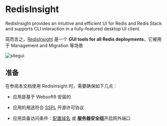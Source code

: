 # RedisInsight

RedisInsight provides an intuitive and efficient UI for Redis and Redis Stack and supports CLI interaction in a fully-featured desktop UI client.

简而言之，[RedisInsight](https://redis.io/) 是一个 **GUI tools for all Redis deployments**，它被用于 Management and Migration  等场景


![sitegui](https://libs.websoft9.com/Websoft9/DocsPicture/zh/redis/redisinsight-dashboard-illustration-2.svg)


## 准备

在参阅本文档使用 RedisInsight 时，需要确保如下几点：

- 应用是基于 Websoft9 安装的

- 应用的用途符合 [SSPL](https://www.mongodb.com/licensing/server-side-public-license) 开源许可协议

- 应用具备访问条件：[配置域名](./guide/appsetdomain) 或 **服务器安全组**开启网外端口